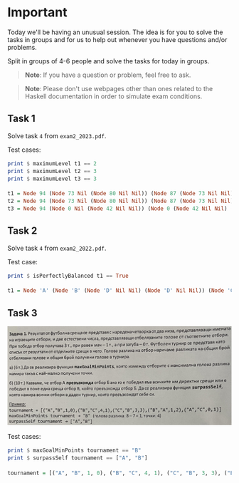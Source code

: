 # Important

Today we'll be having an unusual session.
The idea is for you to solve the tasks in groups and for us to help out whenever you have questions and/or problems.

Split in groups of 4-6 people and solve the tasks for today in groups.

> **Note**: If you have a question or problem, feel free to ask.

> **Note**: Please don't use webpages other than ones related to the Haskell documentation in order to simulate exam conditions.

## Task 1

Solve task `4` from `exam2_2023.pdf`.

Test cases:

```haskell
print $ maximumLevel t1 == 2
print $ maximumLevel t2 == 3
print $ maximumLevel t3 == 3

t1 = Node 94 (Node 73 Nil (Node 80 Nil Nil)) (Node 87 (Node 73 Nil Nil) Nil)
t2 = Node 94 (Node 73 Nil (Node 80 Nil Nil)) (Node 87 (Node 73 Nil Nil) (Node 7 Nil Nil))
t3 = Node 94 (Node 0 Nil (Node 42 Nil Nil)) (Node 0 (Node 42 Nil Nil) (Node 42 Nil Nil))
```

## Task 2

Solve task `4` from `exam2_2022.pdf`.

Test case:

```haskell
print $ isPerfectlyBalanced t1 == True

t1 = Node 'A' (Node 'B' (Node 'D' Nil Nil) (Node 'D' Nil Nil)) (Node 'C' (Node 'D' Nil Nil) (Node 'E' Nil Nil))
```

## Task 3

![Alt text](assets/football.png?raw=true "football.png")

Test cases:

```haskell
print $ maxGoalMinPoints tournament == "B"
print $ surpassSelf tournament == ["A", "B"]

tournament = [("A", "B", 1, 0), ("B", "C", 4, 1), ("C", "B", 3, 3), ("B", "A", 1, 2), ("A", "C", 0, 1)]
```
